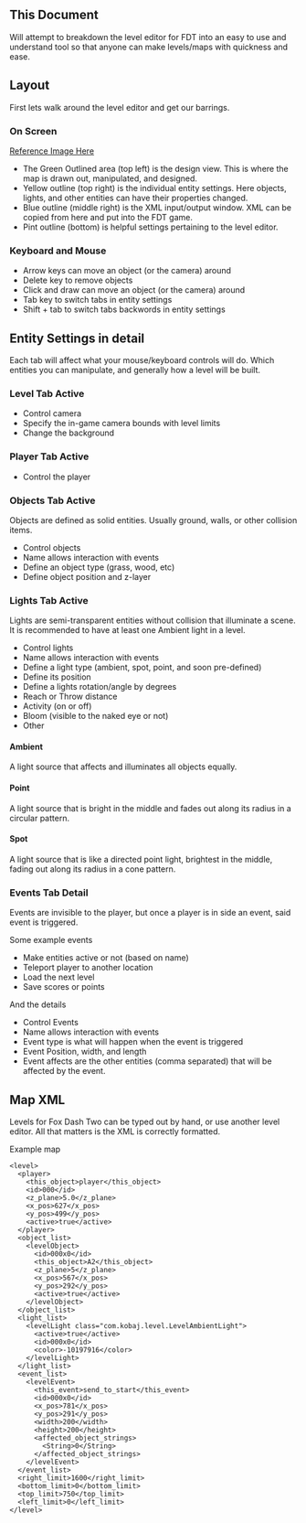 ## This Document ##

Will attempt to breakdown the level editor for FDT into an easy to use and understand tool so that anyone can make levels/maps with quickness and ease.

## Layout ##

First lets walk around the level editor and get our barrings.

### On Screen ###

[Reference Image Here](http://i.imgur.com/brhKQ.png)

  * The Green Outlined area (top left) is the design view. This is where the map is drawn out, manipulated, and designed.
  * Yellow outline (top right) is the individual entity settings. Here objects, lights, and other entities can have their properties changed.
  * Blue outline (middle right) is the XML input/output window. XML can be copied from here and put into the FDT game.
  * Pint outline (bottom) is helpful settings pertaining to the level editor.

### Keyboard and Mouse ###

  * Arrow keys can move an object (or the camera) around
  * Delete key to remove objects
  * Click and draw can move an object (or the camera) around
  * Tab key to switch tabs in entity settings
  * Shift + tab to switch tabs backwords in entity settings

## Entity Settings in detail ##

Each tab will affect what your mouse/keyboard controls will do. Which entities you can manipulate, and generally how a level will be built.

### Level Tab Active ###

  * Control camera
  * Specify the in-game camera bounds with level limits
  * Change the background

### Player Tab Active ###

  * Control the player

### Objects Tab Active ###

Objects are defined as solid entities. Usually ground, walls, or other collision items.

  * Control objects
  * Name allows interaction with events
  * Define an object type (grass, wood, etc)
  * Define object position and z-layer

### Lights Tab Active ###

Lights are semi-transparent entities without collision that illuminate a scene. It is recommended to have at least one Ambient light in a level.

  * Control lights
  * Name allows interaction with events
  * Define a light type (ambient, spot, point, and soon pre-defined)
  * Define its position
  * Define a lights rotation/angle by degrees
  * Reach or Throw distance
  * Activity (on or off)
  * Bloom (visible to the naked eye or not)
  * Other

#### Ambient ####

A light source that affects and illuminates all objects equally.

#### Point ####

A light source that is bright in the middle and fades out along its radius in a circular pattern.

#### Spot ####

A light source that is like a directed point light, brightest in the middle, fading out along its radius in a cone pattern.

### Events Tab Detail ###

Events are invisible to the player, but once a player is in side an event, said event is triggered.

Some example events
  * Make entities active or not (based on name)
  * Teleport player to another location
  * Load the next level
  * Save scores or points

And the details
  * Control Events
  * Name allows interaction with events
  * Event type is what will happen when the event is triggered
  * Event Position, width, and length
  * Event affects are the other entities (comma separated) that will be affected by the event.

## Map XML ##

Levels for Fox Dash Two can be typed out by hand, or use another level editor. All that matters is the XML is correctly formatted.

Example map

```
<level>
  <player>
    <this_object>player</this_object>
    <id>000</id>
    <z_plane>5.0</z_plane>
    <x_pos>627</x_pos>
    <y_pos>499</y_pos>
    <active>true</active>
  </player>
  <object_list>
    <levelObject>
      <id>000x0</id>
      <this_object>A2</this_object>
      <z_plane>5</z_plane>
      <x_pos>567</x_pos>
      <y_pos>292</y_pos>
      <active>true</active>
    </levelObject>
  </object_list>
  <light_list>
    <levelLight class="com.kobaj.level.LevelAmbientLight">
      <active>true</active>
      <id>000x0</id>
      <color>-10197916</color>
    </levelLight>
  </light_list>
  <event_list>
    <levelEvent>
      <this_event>send_to_start</this_event>
      <id>000x0</id>
      <x_pos>781</x_pos>
      <y_pos>291</y_pos>
      <width>200</width>
      <height>200</height>
      <affected_object_strings>
        <String>0</String>
      </affected_object_strings>
    </levelEvent>
  </event_list>
  <right_limit>1600</right_limit>
  <bottom_limit>0</bottom_limit>
  <top_limit>750</top_limit>
  <left_limit>0</left_limit>
</level>
```